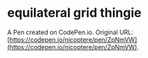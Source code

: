 # equilateral grid thingie

A Pen created on CodePen.io. Original URL: [https://codepen.io/nicoptere/pen/ZpNmVW](https://codepen.io/nicoptere/pen/ZpNmVW).


